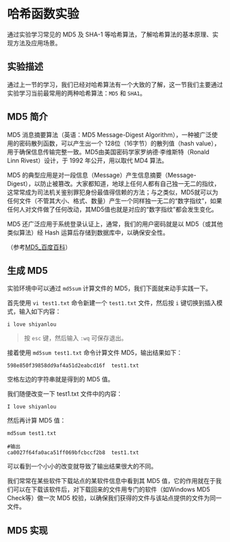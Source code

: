 # 哈希函数实验

通过实验学习常见的 MD5 及 SHA-1 等哈希算法，了解哈希算法的基本原理、实现方法及应用场景。

## 实验描述

通过上一节的学习，我们已经对哈希算法有一个大致的了解，这一节我们主要通过实验学习当前最常用的两种哈希算法：`MD5` 和 `SHA1`。

## MD5 简介

MD5 消息摘要算法（英语：MD5 Message-Digest Algorithm），一种被广泛使用的密码散列函数，可以产生出一个 128位（16字节）的散列值（hash value），用于确保信息传输完整一致。MD5由美国密码学家罗纳德·李维斯特（Ronald Linn Rivest）设计，于 1992 年公开，用以取代 MD4 算法。

MD5 的典型应用是对一段信息（Message）产生信息摘要（Message-Digest），以防止被篡改。大家都知道，地球上任何人都有自己独一无二的指纹，这常常成为司法机关鉴别罪犯身份最值得信赖的方法；与之类似，MD5就可以为任何文件（不管其大小、格式、数量）产生一个同样独一无二的“数字指纹”，如果任何人对文件做了任何改动，其MD5值也就是对应的“数字指纹”都会发生变化。



MD5 还广泛应用于系统登录认证上，通常，我们的用户密码就是以 MD5（或其他类似算法）经 Hash 运算后存储到数据库中，以确保安全性。

（参考[MD5_百度百科](https://baike.baidu.com/item/MD5)）

## 生成 MD5 

实验环境中可以通过 `md5sum` 计算文件的 MD5，我们下面就来动手实践一下。

首先使用 `vi test1.txt` 命令新建一个 `test1.txt` 文件，然后按 `i` 键切换到插入模式，输入如下内容：

```
i love shiyanlou
```

> 按 `esc` 键，然后输入 `:wq` 可保存退出。

接着使用 `md5sum test1.txt` 命令计算文件 MD5，输出结果如下：

```
598e850f39858dd9af4a51d2eabcd16f  test1.txt
```

空格左边的字符串就是得到的 MD5 值。

我们随便改变一下 test1.txt 文件中的内容：

```
I love shiyanlou
```

然后再计算 MD5 值：

```
md5sum test1.txt

#输出
ca0027f64fa0aca51ff069bfcbccf2b8  test1.txt
```

可以看到一个小小的改变就导致了输出结果很大的不同。

我们常常在某些软件下载站点的某软件信息中看到其 MD5 值，它的作用就在于我们可以在下载该软件后，对下载回来的文件用专门的软件（如Windows MD5 Check等）做一次 MD5 校验，以确保我们获得的文件与该站点提供的文件为同一文件。

## MD5 实现

